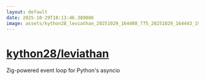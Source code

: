 ```yaml
---
layout: default
date: 2025-10-29T18:13:46.389086
image: assets/kython28_leviathan_20251029_164408_775_20251029_164443_191002--20251029T174653467--cropped.png
---
```


# [kython28/leviathan](https://github.com/kython28/leviathan/)

Zig-powered event loop for Python's asyncio

